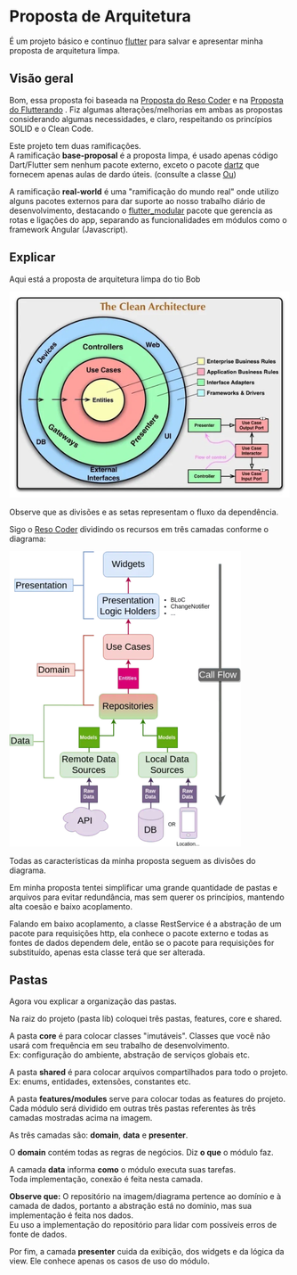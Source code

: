 # Proposta de Arquitetura

É um projeto básico e contínuo [flutter](https://flutter.dev) para salvar e apresentar minha proposta de arquitetura limpa.

## Visão geral

Bom, essa proposta foi baseada na [Proposta do Reso Coder](https://resocoder.com/flutter-clean-architecture-tdd/) e na [Proposta do Flutterando](https://github.com/Flutterando/Clean-Dart) . Fiz algumas alterações/melhorias em ambas as propostas considerando algumas necessidades, e claro, respeitando os princípios SOLID e o Clean Code.

Este projeto tem duas ramificações. <br />
A ramificação <strong>base-proposal</strong> é a proposta limpa, é usado apenas código Dart/Flutter sem nenhum pacote externo, exceto o pacote [dartz](https://pub.dev/packages/dartz) que fornecem apenas aulas de dardo úteis. (consulte a classe [Ou](https://pub.dev/documentation/dartz/latest/dartz/Either-class.html))

A ramificação <strong>real-world</strong> é uma "ramificação do mundo real" onde utilizo alguns pacotes externos para dar suporte ao nosso trabalho diário de desenvolvimento, destacando o [flutter_modular](https://pub.dev/packages/flutter_modular) pacote que gerencia as rotas e ligações do app, separando as funcionalidades em módulos como o framework Angular (Javascript).

## Explicar

Aqui está a proposta de arquitetura limpa do tio Bob

![informações da imagem](./readme_assets/CleanArchitecture.png)

Observe que as divisões e as setas representam o fluxo da dependência.

Sigo o [Reso Coder](https://resocoder.com/) dividindo os recursos em três camadas conforme o diagrama:

![informações da imagem](./readme_assets/Clean-Architecture-Flutter-Diagram.png)

Todas as características da minha proposta seguem as divisões do diagrama.

Em minha proposta tentei simplificar uma grande quantidade de pastas e arquivos para evitar redundância, mas sem querer os princípios, mantendo alta coesão e baixo acoplamento.

Falando em baixo acoplamento, a classe RestService é a abstração de um pacote para requisições http, ela conhece o pacote externo e todas as fontes de dados dependem dele, então se o pacote para requisições for substituído, apenas esta classe terá que ser alterada.

## Pastas

Agora vou explicar a organização das pastas.

Na raiz do projeto (pasta lib) coloquei três pastas, features, core e shared.

A pasta <strong>core</strong> é para colocar classes "imutáveis". Classes que você não usará com frequência em seu trabalho de desenvolvimento. </br>
Ex: configuração do ambiente, abstração de serviços globais etc.

A pasta <strong>shared</strong> é para colocar arquivos compartilhados para todo o projeto.</br>
Ex: enums, entidades, extensões, constantes etc.

A pasta <strong>features/modules</strong> serve para colocar todas as features do projeto.</br>
Cada módulo será dividido em outras três pastas referentes às três camadas mostradas acima na imagem.

As três camadas são: <strong>domain</strong>, <strong>data</strong> e <strong>presenter</strong>.

O <strong>domain</strong> contém todas as regras de negócios. Diz <strong>o que</strong> o módulo faz.

A camada <strong>data</strong> informa <strong>como</strong> o módulo executa suas tarefas. </br>
Toda implementação, conexão é feita nesta camada.

<strong>Observe que:</strong> O repositório na imagem/diagrama pertence ao domínio e à camada de dados, portanto a abstração está no domínio, mas sua implementação é feita nos dados. </br>
Eu uso a implementação do repositório para lidar com possíveis erros de fonte de dados.

Por fim, a camada <strong>presenter</strong> cuida da exibição, dos widgets e da lógica da view. Ele conhece apenas os casos de uso do módulo.
